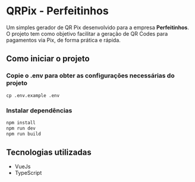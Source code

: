 # QRPix - Perfeitinhos

Um simples gerador de QR Pix desenvolvido para a empresa **Perfeitinhos**.  
O projeto tem como objetivo facilitar a geração de QR Codes para pagamentos via Pix, de forma prática e rápida.

## Como iniciar o projeto

### Copie o .env para obter as configurações necessárias do projeto
```
cp .env.example .env
```

### Instalar dependências
```sh
npm install
npm run dev
npm run build
```

## Tecnologias utilizadas
 - VueJs
 - TypeScript
